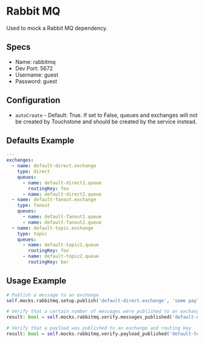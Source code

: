 Rabbit MQ
======
Used to mock a Rabbit MQ dependency.


## Specs
 * Name: rabbitmq
 * Dev Port: 5672
 * Username: guest
 * Password: guest
 
 
## Configuration
 * `autoCreate` - Default: True. If set to False, queues and exchanges will not be created by Touchstone and should be created by the service instead.


## Defaults Example
```yaml
---
exchanges:
  - name: default-direct.exchange
    type: direct
    queues:
      - name: default-direct1.queue
        routingKey: foo
      - name: default-direct2.queue
  - name: default-fanout.exchange
    type: fanout
    queues:
      - name: default-fanout1.queue
      - name: default-fanout2.queue
  - name: default-topic.exchange
    type: topic
    queues:
      - name: default-topic1.queue
        routingKey: foo
      - name: default-topic2.queue
        routingKey: bar
```


## Usage Example
```python
# Publish a message to an exchange
self.mocks.rabbitmq.setup.publish('default-direct.exchange', 'some payload', routing_key='foo')

# Verify that a certain number of messages were published to an exchange and routing key
result: bool = self.mocks.rabbitmq.verify.messages_published('default-direct.exchange', num_expected=3, routing_key='foo')

# Verify that a payload was published to an exchange and routing key
result: bool = self.mocks.rabbitmq.verify.payload_published('default-topic.exchange', 'some payload', routing_key='foo')
```
